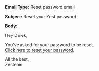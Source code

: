 **Email Type:** Reset password email

**Subject:** Reset your Zest password

**Body:**

Hey Derek,

You've asked for your password to be reset.\
[Click here to reset your
password.](https://zest.is/reset-password/{{token}})

All the best,\
Zesteam
